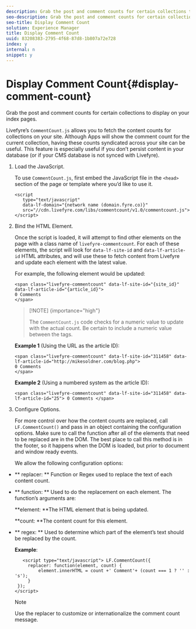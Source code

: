```yaml
---
description: Grab the post and comment counts for certain collections to display on your index pages.
seo-description: Grab the post and comment counts for certain collections to display on your index pages.
seo-title: Display Comment Count
solution: Experience Manager
title: Display Comment Count
uuid: 83208383-2795-4f68-87d8-1b807a72e728
index: y
internal: n
snippet: y
---
```


# Display Comment Count{#display-comment-count}

Grab the post and comment counts for certain collections to display on your index pages.

Livefyre’s `CommentCount.js` allows you to fetch the content counts for collections on your site. Although Apps will show the comment count for the current collection, having these counts syndicated across your site can be useful. This feature is especially useful if you don’t persist content in your database (or if your CMS database is not synced with Livefyre).

1. Load the JavaScript.

   To use `CommentCount.js`, first embed the JavaScript file in the `<head>` section of the page or template where you’d like to use it.

   ```
   <script 
      type="text/javascript" 
      data-lf-domain="{network name (domain.fyre.co)}" 
      src="//cdn.livefyre.com/libs/commentcount/v1.0/commentcount.js"> 
   </script>
   ```

1. Bind the HTML Element.

   Once the script is loaded, it will attempt to find other elements on the page with a class name of `livefyre-commentcount`. For each of these elements, the script will look for `data-lf-site-id` and `data-lf-article-id` HTML attributes, and will use these to fetch content from Livefyre and update each element with the latest value.

   For example, the following element would be updated:

   ```
   <span class="livefyre-commentcount" data-lf-site-id="{site_id}" data-lf-article-id="{article_id}"> 
   0 Comments  
   </span>
   ```

   >[!NOTE] {importance="high"}
   >
   >The `CommentCount.js` code checks for a numeric value to update with the actual count. Be certain to include a numeric value between the tags.

   **Example 1** (Using the URL as the article ID):

   ```
   <span class="livefyre-commentcount" data-lf-site-id="311458" data-lf-article-id="http://mikesoldner.com/blog.php">  
   0 Comments  
   </span>
   ```

   **Example 2** (Using a numbered system as the article ID):

   ```
   <span class="livefyre-commentcount" data-lf-site-id="311458" data-lf-article-id="25"> 0 Comments </span>
   ```

1. Configure Options.

   For more control over how the content counts are replaced, call `LF.CommentCount()` and pass in an object containing the configuration options. Make sure to call the function after all of the elements that need to be replaced are in the DOM. The best place to call this method is in the footer, so it happens when the DOM is loaded, but prior to document and window ready events.

   We allow the following configuration options:

* ** replacer: ** Function or Regex used to replace the text of each content count.

* ** function: ** Used to do the replacement on each element. The function’s arguments are:

  **element: **The HTML element that is being updated.

  **count: **The content count for this element.

* ** regex: ** Used to determine which part of the element’s text should be replaced by the count.

   **Example**:

   ```
      <script type="text/javascript"> LF.CommentCount({ 
        replacer: function(element, count) { 
            element.innerHTML = count +' Comment'+ (count === 1 ? '' : 's'); 
        } 
    }); 
   </script>
   ```

   >[!NOTE]
   >
   >Use the replacer to customize or internationalize the comment count message.

